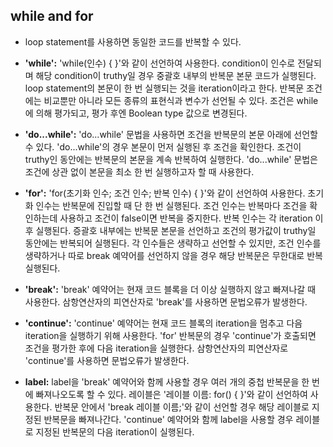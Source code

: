 ## while and for

- loop statement를 사용하면 동일한 코드를 반복할 수 있다.

- **'while':** 'while(인수) { }'와 같이 선언하여 사용한다. condition이 인수로 전달되며 해당 condition이 truthy일 경우 중괄호 내부의 반복문 본문 코드가 실행된다. loop statement의 본문이 한 번 실행되는 것을 iteration이라고 한다. 반복문 조건에는 비교뿐만 아니라 모든 종류의 표현식과 변수가 선언될 수 있다. 조건은 while에 의해 평가되고, 평가 후엔 Boolean type 값으로 변경된다.

- **'do...while':** 'do...while' 문법을 사용하면 조건을 반복문의 본문 아래에 선언할 수 있다. 'do...while'의 경우 본문이 먼저 실행된 후 조건을 확인한다. 조건이 truthy인 동안에는 반복문의 본문을 계속 반복하여 실행한다. 'do...while' 문법은 조건에 상관 없이 본문을 최소 한 번 실행하고자 할 때 사용한다.

- **'for':** 'for(초기화 인수; 조건 인수; 반복 인수) { }'와 같이 선언하여 사용한다. 초기화 인수는 반복문에 진입할 때 단 한 번 실행된다. 조건 인수는 반복마다 조건을 확인하는데 사용하고 조건이 false이면 반복을 중지한다. 반복 인수는 각 iteration 이후 실행된다. 증괄호 내부에는 반복문 본문을 선언하고 조건의 평가값이 truthy일 동안에는 반복되어 실행된다. 각 인수들은 생략하고 선언할 수 있지만, 조건 인수를 생략하거나 따로 break 예약어를 선언하지 않을 경우 해당 반복문은 무한대로 반복 실행된다.

- **'break':** 'break' 예약어는 현재 코드 블록을 더 이상 실행하지 않고 빠져나갈 때 사용한다. 삼항연산자의 피연산자로 'break'를 사용하면 문법오류가 발생한다.

- **'continue':** 'continue' 예약어는 현재 코드 블록의 iteration을 멈추고 다음 iteration을 실행하기 위해 사용한다. 'for' 반복문의 경우 'continue'가 호출되면 조건을 평가한 후에 다음 iteration을 실행한다. 삼항연산자의 피연산자로 'continue'를 사용하면 문법오류가 발생한다.

- **label:** label을 'break' 예약어와 함께 사용할 경우 여러 개의 중첩 반복문을 한 번에 빠져나오도록 할 수 있다. 레이블은 '레이블 이름: for() { }'와 같이 선언하여 사용한다. 반복문 안에서 'break 레이블 이름;'와 같이 선언할 경우 해당 레이블로 지정된 반복문을 빠져나간다. 'continue' 예약어와 함께 label을 사용할 경우 레이블로 지정된 반복문의 다음 iteration이 실행된다.
